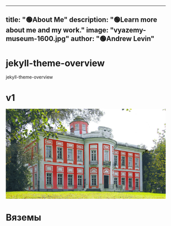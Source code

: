 
---
title: "🟢About Me"
description: "🟢Learn more about me and my work."
image: "vyazemy-museum-1600.jpg"
author: "🟢Andrew Levin"
---

# jekyll-theme-overview
jekyll-theme-overview

# v1

![](vyazemy-museum-1600.jpg)


# Вяземы


